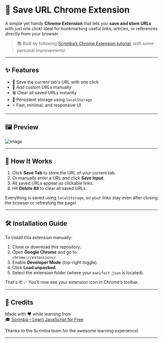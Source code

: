 # 🔖 Save URL Chrome Extension

A simple yet handy **Chrome Extension** that lets you **save and store URLs** with just one click! Ideal for bookmarking useful links, articles, or references directly from your browser.

> 📚 Built by following [Scrimba’s Chrome Extension tutorial](https://scrimba.com/learn/learnjavascript/), with some personal improvements!

---

## ✨ Features

- 🔗 Save the current tab's URL with one click  
- 📝 Add custom URLs manually  
- 🗑️ Clear all saved URLs instantly  
- 💾 Persistent storage using `localStorage`  
- ⚡ Fast, minimal, and responsive UI  

---

## 🖼️ Preview

![image](https://github.com/user-attachments/assets/fa1146fa-7119-4e5c-9a4a-f8acf3a324af)


---

## 🧠 How It Works

1. Click **Save Tab** to store the URL of your current tab.
2. Or manually enter a URL and click **Save Input**.
3. All saved URLs appear as clickable links.
4. Hit **Delete All** to clear all saved URLs.

Everything is saved using `localStorage`, so your links stay even after closing the browser or refreshing the page!

---

## 🛠️ Installation Guide

To install this extension manually:

1. Clone or download this repository.
2. Open **Google Chrome** and go to  
   `chrome://extensions/`
3. Enable **Developer Mode** (top-right toggle).
4. Click **Load unpacked**.
5. Select the extension folder (where your `manifest.json` is located).

That's it! ✅ You’ll now see your extension icon in Chrome’s toolbar.

---
## 🙌 Credits

Made with ❤️ while learning from  
🎓 [Scrimba – Learn JavaScript for Free](https://scrimba.com/learn/learnjavascript)  

Thanks to the Scrimba team for the awesome learning experience!

---
